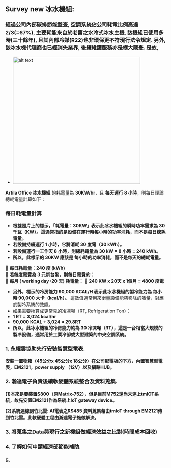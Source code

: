 ## Survey new 冰水機組: 
### 經過公司內部碳排節能盤查, 空調系統佔公司耗電比例高達2/3(=67%), 主要耗能來自於老舊之水冷式冰水主機, 該機組已使用多時(三十餘年), 且其內部冷媒(R22)也非環保更不符現行法令規定. 另外, 該冰水機代理商也已經消失業界, 後續維護服務亦是極大隱憂.  是故, 

- <img src="./image 1/佑牧實業 YMRH-30D 冷水機組 1.jpg" alt="alt text" width="400">
**Artila Office 冰水機組** 的耗電量為 **30KW/hr**，且 **每天運行 8 小時**，則每日理論總耗電量計算如下：

### 每日耗電量計算
- **根據照片上的標示，「耗電量：30KW」表示此冰水機組的瞬時功率需求為 30 千瓦（KW）。這通常指的是設備在運行時每小時的功率消耗，而不是每日總耗電量。**
- **若設備持續運行 1 小時，它將消耗 30 度電（30 kWh）。**
- **若設備運行一工作天 8 小時，則總耗電量為 30 kW × 8 小時 = 240 kWh。**
- **所以，此標示的 30KW 應該是 每小時的功率消耗，而不是每天的總耗電量。**

📌 **每日耗電量：240 度 (kWh)**  
📌 **若每度電費為 3 元新台幣，則每日電費約：**  
📌 **每月 ( working day :20 天) 耗電量：**
📌 **240 KW x 20天 x 1個月 = 4800 度電**

- **另外，標示的冷房能力 90,000 KCAL/H 表示此冰水機組的製冷能力為 每小時 90,000 大卡（kcal/h）。** 這數值通常用來衡量設備能夠移除的熱量，對應於製冷系統的效能。
- 如果需要換算成更常見的冷凍噸（RT, Refrigeration Ton）：
- **1 RT = 3,024 kcal/hr**
- **90,000 KCAL ÷ 3,024 ≈ 29.8RT**
- **所以，此冰水機組的冷房能力約為 30 冷凍噸（RT），這是一台相當大規模的製冷設備，通常用於工業冷卻或大型建築的中央空調系統。**

### 1. 永耀雲協助先行安裝智慧型電表.
**安裝一置物箱（45公分x 45公分x 18公分）在公司配電板的下方，內置智慧型電表，EM2121，power supply （12V）以及網路HUB。**

### 2. 瀚達電子負責後續軟硬體系統整合及資料蒐集.
**(1)本來是要裝置S800（原Matrix-752），但是目前M752還尚未連上tmIOT系統，故先安置EM2121作為系統上IoT gateway device。**

**(2)系統連線到竹北雲: AI電表之RS485 資料蒐集藉由tmIoT through EM2121傳到竹北雲。此軟硬體工程由瀚達電子施做解決。**

### 3. 將蒐集之Data與現行之新機組做經濟效益之比對(時間成本回收)

### 4. 了解如何申請經濟部節能補助.

### 5. 


